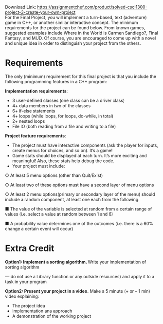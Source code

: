 Download Link: https://assignmentchef.com/product/solved-csci1300-project-3-create-your-own-project
<br>
For the Final Project, you will implement a turn-based, text (adventure) game in C++, or another similar interactive concept. The minimum requirements for the project can be found below. From known games, suggested examples include Where in the World is Carmen Sandiego?, Final Fantasy, and MUD. Of course, you are encouraged to come up with a novel and unique idea in order to distinguish your project from the others.

<h1>Requirements</h1>

The only (minimum) requirement for this final project is that you include the following programming features in a C++ program:




<strong>Implementation requirements</strong>:​

<ul>

 <li>3 user-defined classes (one class can be a driver class)</li>

 <li>4+ data members in two of the classes</li>

 <li>6+ if-else statements</li>

 <li>4+ loops (while loops, for loops, do-while, in total)</li>

 <li>2+ nested loops</li>

 <li>File IO (both reading from a file and writing to a file)</li>

</ul>




<strong>Project feature requirements</strong>:​

<ul>

 <li>The project must have interactive components (ask the player for inputs, create menus for choices, and so on). It’s a game!</li>

 <li>Game stats should be displayed at each turn. It’s more exciting and meaningful! Also, these stats help debug the code.</li>

 <li>Your project must include:</li>

</ul>

○    At least 5 menu options (other than Quit/Exist)

○    At least two of these options must have a second layer of menu options

○    At least 2 menu options(primary or secondary layer of the menu) should include a random component, at least one each from the following:

■    The value of the variable is selected at random from a certain range of values (i.e. select a value at random between 1 and 6)

■    A probability value determines one of the outcomes (i.e. there is a 60% change a certain event will occur)

<h1>Extra Credit</h1>

<strong>Option1: Implement a sorting algorithm. </strong>Write your implementation of sorting algorithm​

—  do not use a Library function or any outside resources) and apply it to a task in your program

<strong>Option2: Present your project in a video.</strong> Make a 5 minute (+ or – 1 min) video​        explaining:

<ul>

 <li>The project idea</li>

 <li>Implementation ana approach</li>

 <li>A demonstration of the working project</li>

</ul>


